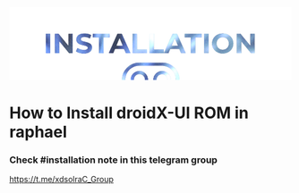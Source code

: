  <img src="https://raw.githubusercontent.com/DroidX-UI-Devices/Official_Devices/13/banners/install.png" />

# How to Install droidX-UI ROM in raphael

### Check #installation note in this telegram group 
https://t.me/xdsolraC_Group
